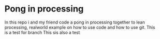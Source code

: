 # Pong in processing
In this repo i and my friend code a pong in processing together to lean processing, realworld example on how to use code and how to use git.
This is a test for branch
This sis also a test
